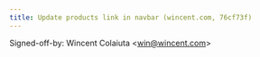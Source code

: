 ```yaml
---
title: Update products link in navbar (wincent.com, 76cf73f)
---
```


Signed-off-by: Wincent Colaiuta &lt;win@wincent.com&gt;
